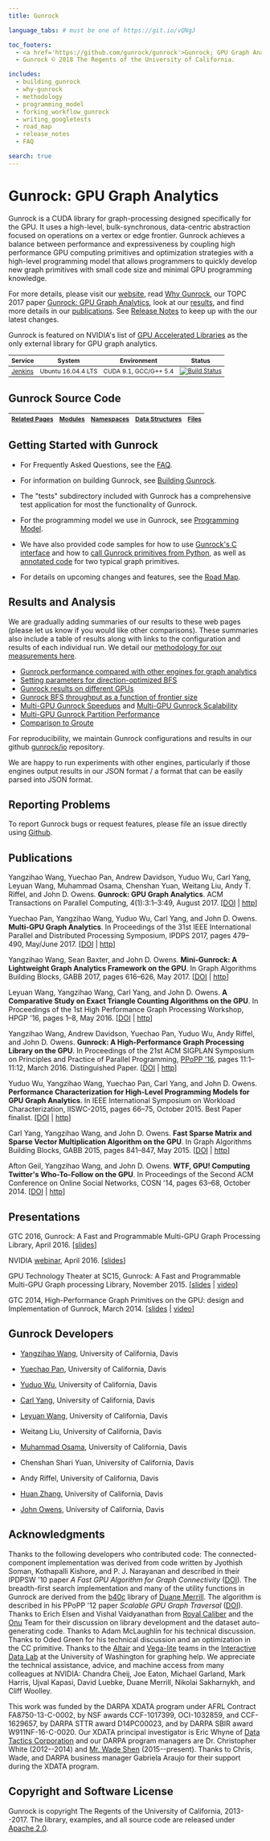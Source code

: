 ```yaml
---
title: Gunrock

language_tabs: # must be one of https://git.io/vQNgJ

toc_footers:
  - <a href='https://github.com/gunrock/gunrock'>Gunrock; GPU Graph Analytics</a>
  - Gunrock © 2018 The Regents of the University of California.

includes:
  - building_gunrock
  - why-gunrock
  - methodology
  - programming_model
  - forking_workflow_gunrock
  - writing_googletests
  - road_map
  - release_notes
  - FAQ

search: true
---
```


# Gunrock: GPU Graph Analytics

Gunrock is a CUDA library for graph-processing designed specifically for the
GPU. It uses a high-level, bulk-synchronous, data-centric abstraction focused
on operations on a vertex or edge frontier. Gunrock achieves a balance between
performance and expressiveness by coupling high performance GPU computing
primitives and optimization strategies with a high-level programming model
that allows programmers to quickly develop new graph primitives with small
code size and minimal GPU programming knowledge.

For more details, please visit our
[website](http://gunrock.github.io/),
read [Why Gunrock](#why-gunrock),
our TOPC 2017 paper
[Gunrock: GPU Graph Analytics](http://escholarship.org/uc/item/9gj6r1dj),
look at our [results](#results),
and find more details in our [publications](#publications).
See [Release Notes](http://gunrock.github.io/gunrock/doc/latest/release_notes.html) to keep up with the our latest changes.

Gunrock is featured on NVIDIA's list of [GPU Accelerated Libraries](https://developer.nvidia.com/gpu-accelerated-libraries) as the only external library for GPU graph analytics.

<table style="font-size: 12px;"><thead>
<tr>
  <th><strong>Service</strong></th>
  <th><strong>System</strong></th>
  <th><strong>Environment</strong></th>
  <th><strong>Status</strong></th>
</tr>
</thead><tbody>
<tr>
  <td><a href="https://jenkins.io/">Jenkins</a></td>
  <td>Ubuntu 16.04.4 LTS</td>
  <td>CUDA 9.1, GCC/G++ 5.4</td>
  <td><a href="http://mario.ece.ucdavis.edu:8080/job/gunrock/job/dev/"><img src="http://mario.ece.ucdavis.edu:8080/buildStatus/icon?job=gunrock/dev" alt="Build Status"></a></td>
</tr>
</tbody></table>

## Gunrock Source Code

<table style="font-size: 12px;"><thead>
<tr>
  <th><a href="http://gunrock.github.io/gunrock/doc/latest/pages.html">Related Pages</a></th>
  <th><a href="http://gunrock.github.io/gunrock/doc/latest/modules.html">Modules</a></th>
  <th><a href="http://gunrock.github.io/gunrock/doc/latest/namespaces.html">Namespaces</a></th>
  <th><a href="http://gunrock.github.io/gunrock/doc/latest/annotated.html">Data Structures</a></th>
  <th><a href="http://gunrock.github.io/gunrock/doc/latest/files.html">Files</a></th>
</tr>
</thead><tbody>
</tbody></table>


## Getting Started with Gunrock

- For Frequently Asked Questions, see the
[FAQ](#faq).

- For information on building Gunrock, see
[Building Gunrock](#building-gunrock).

- The "tests" subdirectory included with Gunrock has a comprehensive test
application for most the functionality of Gunrock.

- For the programming model we use in Gunrock, see
[Programming Model](#programming-model).

- We have also provided code samples for how to use
[Gunrock's C interface](https://github.com/gunrock/gunrock/tree/master/shared_lib_tests)
and how to
[call Gunrock primitives from Python](https://github.com/gunrock/gunrock/tree/master/python),
as well as [annotated code](http://gunrock.github.io/gunrock/doc/annotated_primitives/annotated_primitives.html)
for two typical graph primitives.

- For details on upcoming changes and features, see the [Road Map](http://gunrock.github.io/gunrock/doc/latest/road_map.html).

## Results and Analysis

We are gradually adding summaries of our results to these web pages (please let us know if you would like other comparisons). These summaries also include a table of results along with links to the configuration and results of each individual run. We detail our [methodology for our measurements here](#methodology-for-graph-analytics-performance).

- [Gunrock performance compared with other engines for graph analytics](https://gunrock.github.io/docs/engines_topc.html)
- [Setting parameters for direction-optimized BFS](http://gunrock.github.io/gunrock/doc/latest/md_stats_do_ab_random.html)
- [Gunrock results on different GPUs](https://gunrock.github.io/docs/gunrock_gpus.html)
- [Gunrock BFS throughput as a function of frontier size](https://gunrock.github.io/docs/frontier.html)
- [Multi-GPU Gunrock Speedups](https://gunrock.github.io/docs/mgpu_speedup.html) and [Multi-GPU Gunrock Scalability](https://gunrock.github.io/docs/mgpu_scalability.html)
- [Multi-GPU Gunrock Partition Performance](https://gunrock.github.io/docs/mgpu_partition.html)
- [Comparison to Groute](http://gunrock.github.io/gunrock/doc/latest/md_stats_groute.html)

For reproducibility, we maintain Gunrock configurations and results in our github [gunrock/io](https://github.com/gunrock/io/tree/master/gunrock-output) repository.

We are happy to run experiments with other engines, particularly if those engines output results in our JSON format / a format that can be easily parsed into JSON format.

## Reporting Problems

To report Gunrock bugs or request features, please file an issue
directly using [Github](https://github.com/gunrock/gunrock/issues).

<!-- TODO: Algorithm Input Size Limitations -->


## Publications

Yangzihao Wang, Yuechao Pan, Andrew Davidson, Yuduo Wu, Carl Yang, Leyuan Wang, Muhammad Osama, Chenshan Yuan, Weitang Liu, Andy T. Riffel, and John D. Owens. **Gunrock: GPU Graph Analytics**. ACM Transactions on Parallel Computing, 4(1):3:1&ndash;3:49, August 2017. [[DOI](http://dx.doi.org/10.1145/3108140) | [http](http://escholarship.org/uc/item/9gj6r1dj)]

Yuechao Pan, Yangzihao Wang, Yuduo Wu, Carl Yang, and John D. Owens.
**Multi-GPU Graph Analytics**.  In Proceedings of the 31st IEEE International Parallel and Distributed Processing Symposium, IPDPS 2017, pages 479&ndash;490, May/June 2017.
[[DOI](http://dx.doi.org/10.1109/IPDPS.2017.117) |
[http](http://escholarship.org/uc/item/39r145g1)]

Yangzihao Wang, Sean Baxter, and John D. Owens. **Mini-Gunrock: A Lightweight Graph Analytics Framework on the GPU**. In Graph Algorithms Building Blocks, GABB 2017, pages 616&ndash;626, May 2017. [[DOI](http://dx.doi.org/10.1109/IPDPSW.2017.116) | [http](https://escholarship.org/uc/item/5wm061tr)]

Leyuan Wang, Yangzihao Wang, Carl Yang, and John D. Owens. **A Comparative Study on Exact Triangle Counting Algorithms on the GPU**. In Proceedings of the 1st High Performance Graph Processing Workshop, HPGP '16, pages 1&ndash;8, May 2016.
[[DOI](http://dx.doi.org/10.1145/2915516.2915521) |
[http](http://www.escholarship.org/uc/item/9hf0m6w3)]

Yangzihao Wang, Andrew Davidson, Yuechao Pan, Yuduo Wu, Andy Riffel, and John D. Owens.
**Gunrock: A High-Performance Graph Processing Library on the GPU**.
In Proceedings of the 21st ACM SIGPLAN Symposium on Principles and Practice of Parallel Programming, [PPoPP '16](http://conf.researchr.org/home/ppopp-2016), pages 11:1&ndash;11:12, March 2016. Distinguished Paper. [[DOI](http://dx.doi.org/10.1145/2851141.2851145) | [http](http://escholarship.org/uc/item/6xz7z9k0)]

Yuduo Wu, Yangzihao Wang, Yuechao Pan, Carl Yang, and John D. Owens.
**Performance Characterization for High-Level Programming Models for GPU Graph
Analytics**. In IEEE International Symposium on Workload Characterization,
IISWC-2015, pages 66&ndash;75, October 2015. Best Paper finalist. [[DOI](http://dx.doi.org/10.1109/IISWC.2015.13) | [http](http://escholarship.org/uc/item/2t69m5ht)]

Carl Yang, Yangzihao Wang, and John D. Owens.
**Fast Sparse Matrix and Sparse Vector Multiplication Algorithm on the GPU**.
In Graph Algorithms Building Blocks, GABB 2015, pages 841&ndash;847, May 2015.
[[DOI](http://dx.doi.org/10.1109/IPDPSW.2015.77) | [http](http://www.escholarship.org/uc/item/1rq9t3j3)]

Afton Geil, Yangzihao Wang, and John D. Owens.
**WTF, GPU! Computing Twitter's Who-To-Follow on the GPU**.
In Proceedings of the Second ACM Conference on Online Social Networks,
COSN '14, pages 63&ndash;68, October 2014.
[[DOI](http://dx.doi.org/10.1145/2660460.2660481) | [http](http://escholarship.org/uc/item/5xq3q8k0)]

## Presentations

GTC 2016, Gunrock: A Fast and Programmable Multi-GPU Graph Processing Library, April 2016. [[slides](http://on-demand.gputechconf.com/gtc/2016/presentation/s6374-yangzihao-wang-gunrock.pdf)]

NVIDIA [webinar](http://info.nvidianews.com/gunrock-webinar-reg-0416.html), April 2016. [[slides](http://tinyurl.com/owens-nv-webinar-160426)]

GPU Technology Theater at SC15, Gunrock: A Fast and Programmable Multi-GPU Graph processing Library, November 2015. [[slides](http://images.nvidia.com/events/sc15/pdfs/SC5139-gunrock-multi-gpu-processing-library.pdf) | [video](http://images.nvidia.com/events/sc15/SC5139-gunrock-multi-gpu-processing-library.html)]

GTC 2014, High-Performance Graph Primitives on the GPU: design and Implementation of Gunrock, March 2014. [[slides](http://on-demand.gputechconf.com/gtc/2014/presentations/S4609-hi-perf-graph-primitives-on-gpus.pdf) | [video](http://on-demand.gputechconf.com/gtc/2014/video/S4609-hi-perf-graph-primitives-on-gpus.mp4)]

Gunrock Developers
------------------

- [Yangzihao Wang](http://www.idav.ucdavis.edu/~yzhwang/),
  University of California, Davis

- [Yuechao Pan](https://sites.google.com/site/panyuechao/home), University of California, Davis

- [Yuduo Wu](http://www.yuduowu.com/),
  University of California, Davis

- [Carl Yang](http://web.ece.ucdavis.edu/~ctcyang/),
  University of California, Davis

- [Leyuan Wang](http://www.ece.ucdavis.edu/~laurawly/),
  University of California, Davis

- Weitang Liu, University of California, Davis

- [Muhammad Osama](http://www.ece.ucdavis.edu/~mosama/),
  University of California, Davis

- Chenshan Shari Yuan, University of California, Davis

- Andy Riffel, University of California, Davis

- [Huan Zhang](http://www.huan-zhang.com/),
  University of California, Davis

- [John Owens](http://www.ece.ucdavis.edu/~jowens/),
  University of California, Davis

## Acknowledgments

Thanks to the following developers who contributed code: The
connected-component implementation was derived from code written by
Jyothish Soman, Kothapalli Kishore, and P. J. Narayanan and described
in their IPDPSW '10 paper *A Fast GPU Algorithm for Graph
Connectivity* ([DOI](http://dx.doi.org/10.1109/IPDPSW.2010.5470817)).
The breadth-first search implementation and many of the utility
functions in Gunrock are derived from the
[b40c](http://code.google.com/p/back40computing/) library of
[Duane Merrill](https://sites.google.com/site/duanemerrill/). The
algorithm is described in his PPoPP '12 paper *Scalable GPU Graph
Traversal* ([DOI](http://dx.doi.org/10.1145/2370036.2145832)). Thanks
to Erich Elsen and Vishal Vaidyanathan from
[Royal Caliber](http://www.royal-caliber.com/) and the [Onu](http://www.onu.io/) Team for their discussion on
library development and the dataset auto-generating code. Thanks to
Adam McLaughlin for his technical discussion. Thanks to Oded Green
for his technical discussion and an optimization in the CC primitive.
Thanks to the [Altair](https://altair-viz.github.io/) and [Vega-lite](https://vega.github.io/vega-lite/) teams in the [Interactive Data Lab](http://idl.cs.washington.edu/) at the University of Washington for graphing help. We appreciate the technical assistance, advice, and machine access from many colleagues at NVIDIA: Chandra Cheij, Joe Eaton, Michael Garland, Mark Harris, Ujval Kapasi, David Luebke, Duane Merrill, Nikolai Sakharnykh, and Cliff Woolley.

This work was funded by the DARPA XDATA program under AFRL Contract
FA8750-13-C-0002, by NSF awards CCF-1017399, OCI-1032859, and
CCF-1629657, by DARPA STTR award D14PC00023, and by DARPA SBIR award
W911NF-16-C-0020. Our XDATA principal investigator is Eric Whyne of
[Data Tactics Corporation](http://www.data-tactics.com/) and our DARPA
program managers are Dr. Christopher White (2012--2014) and
[Mr. Wade Shen](http://www.darpa.mil/staff/mr-wade-shen)
(2015--present). Thanks to Chris, Wade, and DARPA business manager
Gabriela Araujo for their support during the XDATA program.

## Copyright and Software License

Gunrock is copyright The Regents of the University of California, 2013--2017. The library, examples, and all source code are released under [Apache 2.0](http://www.apache.org/licenses/LICENSE-2.0).
